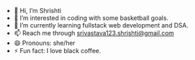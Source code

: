 - 👋 Hi, I’m Shrishti
- 👀 I’m interested in coding with some basketball goals.
- 🌱 I’m currently learning fullstack web development and DSA.
- 📫 Reach me through srivastava123.shrishti@gmail.com
- 😄 Pronouns: she/her
- ⚡ Fun fact: I love black coffee.

<!---
Shrishtii27/Shrishtii27 is a ✨ special ✨ repository because its `README.md` (this file) appears on your GitHub profile.
You can click the Preview link to take a look at your changes.
--->
